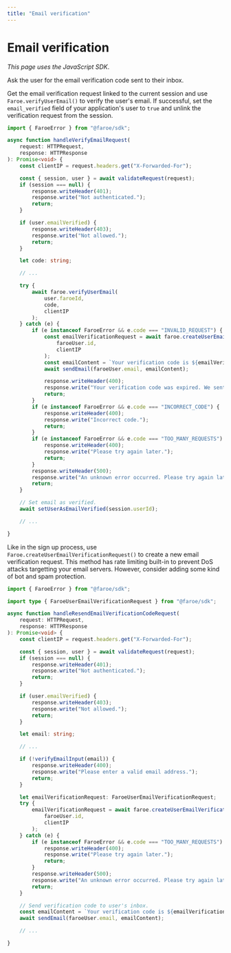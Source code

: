 ```yaml
---
title: "Email verification"
---
```


# Email verification

*This page uses the JavaScript SDK*.

Ask the user for the email verification code sent to their inbox.

Get the email verification request linked to the current session and use `Faroe.verifyUserEmail()` to verify the user's email. If successful, set the `email_verified` field of your application's user to `true` and unlink the verification request from the session.

```ts
import { FaroeError } from "@faroe/sdk";

async function handleVerifyEmailRequest(
    request: HTTPRequest,
    response: HTTPResponse
): Promise<void> {
    const clientIP = request.headers.get("X-Forwarded-For");

    const { session, user } = await validateRequest(request);
    if (session === null) {
        response.writeHeader(401);
        response.write("Not authenticated.");
        return;
    }

    if (user.emailVerified) {
        response.writeHeader(403);
        response.write("Not allowed.");
        return;
    }

    let code: string;

    // ...

    try {
        await faroe.verifyUserEmail(
            user.faroeId,
            code,
            clientIP
        );
    } catch (e) {
        if (e instanceof FaroeError && e.code === "INVALID_REQUEST") {
            const emailVerificationRequest = await faroe.createUserEmailVerificationRequest(
                faroeUser.id,
                clientIP
            );
            const emailContent = `Your verification code is ${emailVerificationRequest.code}.`;
            await sendEmail(faroeUser.email, emailContent);

            response.writeHeader(400);
            response.write("Your verification code was expired. We sent a new one to your inbox.");
            return;
        }
        if (e instanceof FaroeError && e.code === "INCORRECT_CODE") {
            response.writeHeader(400);
            response.write("Incorrect code.");
            return;
        }
        if (e instanceof FaroeError && e.code === "TOO_MANY_REQUESTS") {
            response.writeHeader(400);
            response.write("Please try again later.");
            return;
        }
        response.writeHeader(500);
        response.write("An unknown error occurred. Please try again later.");
        return;
    }

    // Set email as verified.
    await setUserAsEmailVerified(session.userId);

    // ...

}
```

Like in the sign up process, use `Faroe.createUserEmailVerificationRequest()` to create a new email verification request. This method has rate limiting built-in to prevent DoS attacks targetting your email servers. However, consider adding some kind of bot and spam protection.

```ts
import { FaroeError } from "@faroe/sdk";

import type { FaroeUserEmailVerificationRequest } from "@faroe/sdk";

async function handleResendEmailVerificationCodeRequest(
    request: HTTPRequest,
    response: HTTPResponse
): Promise<void> {
    const clientIP = request.headers.get("X-Forwarded-For");

    const { session, user } = await validateRequest(request);
    if (session === null) {
        response.writeHeader(401);
        response.write("Not authenticated.");
        return;
    }

    if (user.emailVerified) {
        response.writeHeader(403);
        response.write("Not allowed.");
        return;
    }

    let email: string;

    // ...

    if (!verifyEmailInput(email)) {
        response.writeHeader(400);
        response.write("Please enter a valid email address.");
        return;
    }

    let emailVerificationRequest: FaroeUserEmailVerificationRequest;
    try {
        emailVerificationRequest = await faroe.createUserEmailVerificationRequest(
            faroeUser.id,
            clientIP
        );
    } catch (e) {
        if (e instanceof FaroeError && e.code === "TOO_MANY_REQUESTS") {
            response.writeHeader(400);
            response.write("Please try again later.");
            return;
        }
        response.writeHeader(500);
        response.write("An unknown error occurred. Please try again later.");
        return;
    }

    // Send verification code to user's inbox.
    const emailContent = `Your verification code is ${emailVerificationRequest.code}.`;
    await sendEmail(faroeUser.email, emailContent);

    // ...

}
```
